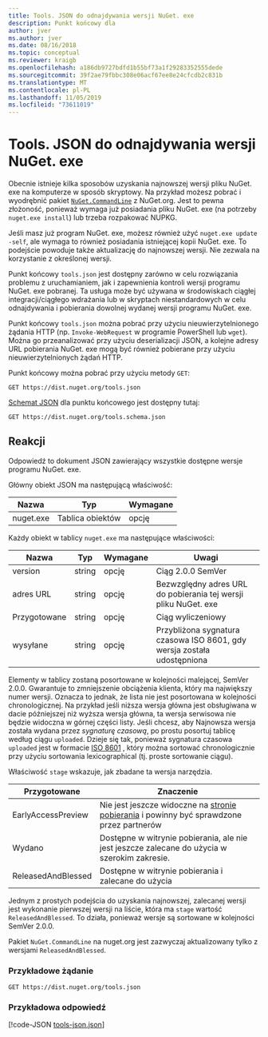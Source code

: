 ```yaml
---
title: Tools. JSON do odnajdywania wersji NuGet. exe
description: Punkt końcowy dla
author: jver
ms.author: jver
ms.date: 08/16/2018
ms.topic: conceptual
ms.reviewer: kraigb
ms.openlocfilehash: a186db9727bdfd1b55bf73a1f29283352555dede
ms.sourcegitcommit: 39f2ae79fbbc308e06acf67ee8e24cfcdb2c831b
ms.translationtype: MT
ms.contentlocale: pl-PL
ms.lasthandoff: 11/05/2019
ms.locfileid: "73611019"
---
```

# <a name="toolsjson-for-discovering-nugetexe-versions"></a>Tools. JSON do odnajdywania wersji NuGet. exe

Obecnie istnieje kilka sposobów uzyskania najnowszej wersji pliku NuGet. exe na komputerze w sposób skryptowy. Na przykład możesz pobrać i wyodrębnić pakiet [`NuGet.CommandLine`](https://www.nuget.org/packages/NuGet.CommandLine/) z NuGet.org. Jest to pewna złożoność, ponieważ wymaga już posiadania pliku NuGet. exe (na potrzeby `nuget.exe install`) lub trzeba rozpakować NUPKG.

Jeśli masz już program NuGet. exe, możesz również użyć `nuget.exe update -self`, ale wymaga to również posiadania istniejącej kopii NuGet. exe. To podejście powoduje także aktualizację do najnowszej wersji. Nie zezwala na korzystanie z określonej wersji.

Punkt końcowy `tools.json` jest dostępny zarówno w celu rozwiązania problemu z uruchamianiem, jak i zapewnienia kontroli wersji programu NuGet. exe pobranej. Ta usługa może być używana w środowiskach ciągłej integracji/ciągłego wdrażania lub w skryptach niestandardowych w celu odnajdywania i pobierania dowolnej wydanej wersji programu NuGet. exe.

Punkt końcowy `tools.json` można pobrać przy użyciu nieuwierzytelnionego żądania HTTP (np. `Invoke-WebRequest` w programie PowerShell lub `wget`). Można go przeanalizować przy użyciu deserializacji JSON, a kolejne adresy URL pobierania NuGet. exe mogą być również pobierane przy użyciu nieuwierzytelnionych żądań HTTP.

Punkt końcowy można pobrać przy użyciu metody `GET`:

    GET https://dist.nuget.org/tools.json

[Schemat JSON](https://json-schema.org/) dla punktu końcowego jest dostępny tutaj:

    GET https://dist.nuget.org/tools.schema.json

## <a name="response"></a>Reakcji

Odpowiedź to dokument JSON zawierający wszystkie dostępne wersje programu NuGet. exe.

Główny obiekt JSON ma następującą właściwość:

Nazwa      | Typ             | Wymagane
--------- | ---------------- | --------
nuget.exe | Tablica obiektów | opcję

Każdy obiekt w tablicy `nuget.exe` ma następujące właściwości:

Nazwa     | Typ   | Wymagane | Uwagi
-------- | ------ | -------- | -----
version  | string | opcję      | Ciąg 2.0.0 SemVer
adres URL      | string | opcję      | Bezwzględny adres URL do pobierania tej wersji pliku NuGet. exe
Przygotowane    | string | opcję      | Ciąg wyliczeniowy
wysyłane | string | opcję      | Przybliżona sygnatura czasowa ISO 8601, gdy wersja została udostępniona

Elementy w tablicy zostaną posortowane w kolejności malejącej, SemVer 2.0.0. Gwarantuje to zmniejszenie obciążenia klienta, który ma największy numer wersji. Oznacza to jednak, że lista nie jest posortowana w kolejności chronologicznej. Na przykład jeśli niższa wersja główna jest obsługiwana w dacie późniejszej niż wyższa wersja główna, ta wersja serwisowa nie będzie widoczna w górnej części listy. Jeśli chcesz, aby Najnowsza wersja została wydana przez *sygnaturę czasową*, po prostu posortuj tablicę według ciągu `uploaded`. Dzieje się tak, ponieważ sygnatura czasowa `uploaded` jest w formacie [ISO 8601](https://www.iso.org/iso-8601-date-and-time-format.html) , który można sortować chronologicznie przy użyciu sortowania lexicographical (tj. proste sortowanie ciągu).

Właściwość `stage` wskazuje, jak zbadane ta wersja narzędzia. 

Przygotowane              | Znaczenie
------------------ | ------
EarlyAccessPreview | Nie jest jeszcze widoczne na [stronie pobierania](https://www.nuget.org/downloads) i powinny być sprawdzone przez partnerów
Wydano           | Dostępne w witrynie pobierania, ale nie jest jeszcze zalecane do użycia w szerokim zakresie.
ReleasedAndBlessed | Dostępne w witrynie pobierania i zalecane do użycia

Jednym z prostych podejścia do uzyskania najnowszej, zalecanej wersji jest wykonanie pierwszej wersji na liście, która ma `stage` wartość `ReleasedAndBlessed`. To działa, ponieważ wersje są sortowane w kolejności SemVer 2.0.0.

Pakiet `NuGet.CommandLine` na nuget.org jest zazwyczaj aktualizowany tylko z wersjami `ReleasedAndBlessed`.

### <a name="sample-request"></a>Przykładowe żądanie

    GET https://dist.nuget.org/tools.json

### <a name="sample-response"></a>Przykładowa odpowiedź

[!code-JSON [tools-json.json](./_data/tools-json.json)]
